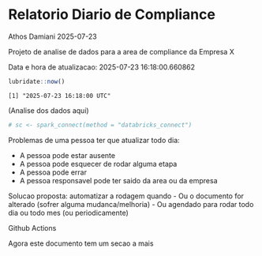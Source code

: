 # Relatorio Diario de Compliance
Athos Damiani
2025-07-23

Projeto de analise de dados para a area de compliance da Empresa X

Data e hora de atualizacao: 2025-07-23 16:18:00.660862

``` r
lubridate::now()
```

    [1] "2025-07-23 16:18:00 UTC"

(Analise dos dados aqui)

``` r
# sc <- spark_connect(method = "databricks_connect")
```

Problemas de uma pessoa ter que atualizar todo dia:

-   A pessoa pode estar ausente
-   A pessoa pode esquecer de rodar alguma etapa
-   A pessoa pode errar
-   A pessoa responsavel pode ter saido da area ou da empresa

Solucao proposta: automatizar a rodagem quando - Ou o documento for
alterado (sofrer alguma mudanca/melhoria) - Ou agendado para rodar todo
dia ou todo mes (ou periodicamente)

Github Actions

Agora este documento tem um secao a mais

